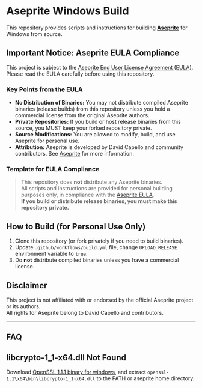 # Aseprite Windows Build

This repository provides scripts and instructions for building [**Aseprite**](https://github.com/aseprite/aseprite) for Windows from source.

## Important Notice: Aseprite EULA Compliance

This project is subject to the [Aseprite End User License Agreement (EULA)](https://github.com/aseprite/aseprite/blob/main/EULA.txt). Please read the EULA carefully before using this repository.

### Key Points from the EULA

- **No Distribution of Binaries:** You may not distribute compiled Aseprite binaries (release builds) from this repository unless you hold a commercial license from the original Aseprite authors.
- **Private Repositories:** If you build or host release binaries from this source, you MUST keep your forked repository private.
- **Source Modifications:** You are allowed to modify, build, and use Aseprite for personal use.
- **Attribution:** Aseprite is developed by David Capello and community contributors. See [Aseprite](https://github.com/aseprite/aseprite) for more information.

### Template for EULA Compliance

> This repository does **not** distribute any Aseprite binaries.  
> All scripts and instructions are provided for personal building purposes only, in compliance with the [Aseprite EULA](https://github.com/aseprite/aseprite/blob/main/EULA.txt).  
> **If you build or distribute release binaries, you must make this repository private.**

## How to Build (for Personal Use Only)

1. Clone this repository (or fork privately if you need to build binaries).
2. Update `.github/workflows/build.yml` file, change `UPLOAD_RELEASE` environment variable to `true`.
3. Do **not** distribute compiled binaries unless you have a commercial license.

## Disclaimer

This project is not affiliated with or endorsed by the official Aseprite project or its authors.  
All rights for Aseprite belong to David Capello and contributors.

---

## FAQ

## libcrypto-1_1-x64.dll Not Found
Download [OpenSSL 1.1.1 binary for windows](https://kb.firedaemon.com/support/solutions/articles/4000121705-openssl-3-1-3-0-and-1-1-1-binary-distributions-for-microsoft-windows), and extract ```openssl-1.1\x64\bin\libcrypto-1_1-x64.dll``` to the PATH or aseprite home directory. 
